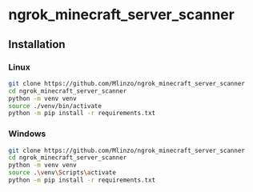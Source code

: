 # ngrok_minecraft_server_scanner
## Installation
### Linux
```bash
git clone https://github.com/Mlinzo/ngrok_minecraft_server_scanner
cd ngrok_minecraft_server_scanner
python -m venv venv
source ./venv/bin/activate
python -m pip install -r requirements.txt
```

### Windows
```bash
git clone https://github.com/Mlinzo/ngrok_minecraft_server_scanner
cd ngrok_minecraft_server_scanner
python -m venv venv
source .\venv\Scripts\activate
python -m pip install -r requirements.txt
```
